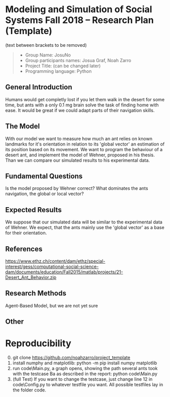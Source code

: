 # Modeling and Simulation of Social Systems Fall 2018 – Research Plan (Template)
(text between brackets to be removed)

> * Group Name: JosuNo
> * Group participants names: Josua Graf, Noah Zarro
> * Project Title: (can be changed later)
> * Programming language: Python

## General Introduction

Humans would get completly lost if you let them walk in the desert for some time, but ants with a only 0.1 mg brain solve the task of finding home with ease. It would be great if we could adapt parts of their navigation skills.

## The Model

With our model we want to measure how much an ant relies on known landmarks for it's orientation in relation to its 'global vector' an estimation of its position based on its movement. We want to program the behaviour of a desert ant, and implement the model of Wehner, proposed in his thesis. Than we can compare our simulated results to his experimental data.

## Fundamental Questions

Is the model proposed by Wehner correct?
What dominates the ants navigation, the global or local vector?

## Expected Results

We suppose that our simulated data will be similar to the experimental data of Wehner. We expect, that the ants mainly use the 'global vector' as a base for their orientation.

## References 

https://www.ethz.ch/content/dam/ethz/special-interest/gess/computational-social-science-dam/documents/education/Fall2015/matlab/projects/21-Desert_Ant_Behavior.zip


## Research Methods

Agent-Based Model, but we are not yet sure

## Other


# Reproducibility

0. git clone https://github.com/noahzarro/project_template
1. install numphy and matplotlib: python -m pip install numpy matplotlib
2. run code\Main.py, a graph opens, showing the path several ants took with the testcase Ba as described in the report:
   python code\Main.py
3. (full Test) If you want to change the testcase, just change line 12 in code\Config.py to whatever testfile you want. All possible testfiles lay in the folder code.

